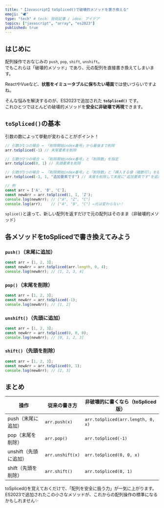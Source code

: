 ```yaml
---
title: "【Javascript】toSpliced()で破壊的メソッドを置き換える"
emoji: "🕊️"
type: "tech" # tech: 技術記事 / idea: アイデア
topics: ["javascript", "array", "es2023"]
published: true
---
```

## はじめに

配列操作でおなじみの `push`, `pop`, `shift`, `unshift`。  
でもこれらは「破壊的メソッド」であり、元の配列を直接書き換えてしまいます。

ReactやVueなど、**状態をイミュータブルに保ちたい場面**では使いづらいですよね。

そんな悩みを解決するのが、ES2023で追加された **`toSpliced()`** です。  
これひとつでほとんどの破壊的メソッドを**安全に非破壊で再現**できます。

## `toSpliced()`の基本
引数の数によって挙動が変わることがポイント！
```js
// 引数が1つの場合 → 「削除開始index番号」から最後まで削除
arr.toSpliced(-1) // 末尾要素を削除

// 引数が2つの場合 → 「削除開始index番号」と「削除数」を指定
arr.toSpliced(0, 1) // 先頭要素を削除

// 引数が3つの場合 → 「削除開始index番号」と「削除数」と「挿入する値（複数可）」を指定
arr.toSpliced(-1, 1, "追加要素です") // 末尾を削除して末尾に"追加要素です"を追加

```

```js
// 例
const arr = ['A', 'B', 'C'];
const newArr = arr.toSpliced(1, 1, 'Z');
console.log(newArr); // ["A", "Z", "C"]
console.log(arr);    // ["A", "B", "C"] ←元は変わらない！
```
`splice()`と違って、新しい配列を返すだけで元の配列はそのまま（非破壊的メソッド）

## 各メソッドをtoSplicedで書き換えてみよう
### `push()`（末尾に追加）
```js
const arr = [1, 2, 3];
const newArr = arr.toSpliced(arr.length, 0, 4);
console.log(newArr); // [1, 2, 3, 4]
```

### `pop()`（末尾を削除）
```js
const arr = [1, 2, 3];
const newArr = arr.toSpliced(-1);
console.log(newArr); // [1, 2]
```
### `unshift()`（先頭に追加）
```js
const arr = [1, 2, 3];
const newArr = arr.toSpliced(0, 0, 0);
console.log(newArr); // [0, 1, 2, 3]
```

### `shift()`（先頭を削除）
```js
const arr = [1, 2, 3];
const newArr = arr.toSpliced(0, 1);
console.log(newArr); // [2, 3]
```

## まとめ

| 操作 | 従来の書き方 | 非破壊的に書くなら（toSpliced版） |
|------|----------------|--------------------------------|
| push（末尾に追加） | `arr.push(x)` | `arr.toSpliced(arr.length, 0, x)` |
| pop（末尾を削除） | `arr.pop()` | `arr.toSpliced(-1)` |
| unshift（先頭に追加） | `arr.unshift(x)` | `arr.toSpliced(0, 0, x)` |
| shift（先頭を削除） | `arr.shift()` | `arr.toSpliced(0, 1)` |

toSpliced()を覚えておくだけで、「配列を安全に扱う力」が一気に上がります。
ES2023で追加されたこの小さなメソッドが、これからの配列操作の標準になるかもしれません✨